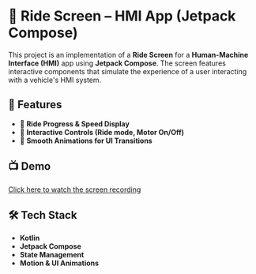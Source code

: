 # 🛵 Ride Screen – HMI App (Jetpack Compose)

This project is an implementation of a **Ride Screen** for a **Human-Machine Interface (HMI)** app using **Jetpack Compose**. The screen features interactive components that simulate the experience of a user interacting with a vehicle's HMI system.

## 📌 Features  
- 🚦 **Ride Progress & Speed Display**    
- 🔄 **Interactive Controls (Ride mode, Motor On/Off)**  
- 🎨 **Smooth Animations for UI Transitions**  

## 📺 Demo  
[Click here to watch the screen recording](https://drive.google.com/file/d/13xYvTV6ebjcC5ftPj5P6qAS-b67xV20z/view?usp=drive_link)  

## 🛠️ Tech Stack  
- **Kotlin**  
- **Jetpack Compose**  
- **State Management**  
- **Motion & UI Animations**  

